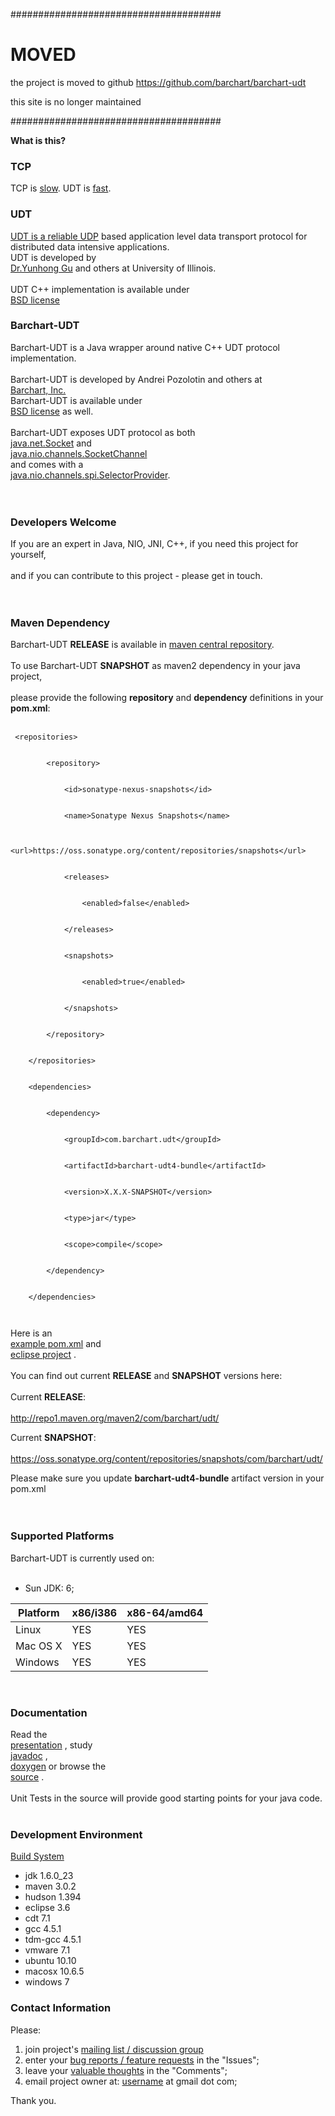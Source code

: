 ######################################
# MOVED #

the project is moved to github
https://github.com/barchart/barchart-udt

this site is no longer maintained

######################################


**What is this?**


### TCP ###
TCP is [slow](http://barchart-udt.googlecode.com/svn/site/presentation/img6.html). UDT is [fast](http://barchart-udt.googlecode.com/svn/site/presentation/img9.html).

### UDT ###

[UDT is a reliable UDP](http://udt.sourceforge.net) based application level data transport protocol for distributed data intensive applications.
<br>
UDT is developed by<br>
<a href='http://users.lac.uic.edu/~yunhong'>Dr.Yunhong Gu</a>
and others at University of Illinois.<br>
<br>
UDT C++ implementation is available under<br>
<a href='http://udt.sourceforge.net/license.html'>BSD license</a>


<h3>Barchart-UDT</h3>

Barchart-UDT is a Java wrapper around native C++ UDT protocol implementation.<br>
<br>
Barchart-UDT is developed by Andrei Pozolotin and others at<br>
<a href='http://www.barchart.com'>Barchart, Inc.</a>
<br>
Barchart-UDT is available under<br>
<a href='http://en.wikipedia.org/wiki/BSD_licenses'>BSD license</a>
as well.<br>
<br>
Barchart-UDT exposes UDT protocol as both<br>
<a href='http://java.sun.com/javase/6/docs/api/java/net/Socket.html'>java.net.Socket</a>
and<br>
<a href='http://java.sun.com/javase/6/docs/api/java/nio/channels/SocketChannel.html'>java.nio.channels.SocketChannel</a>
<br>
and comes with a<br>
<a href='http://java.sun.com/javase/6/docs/api/java/nio/channels/spi/SelectorProvider.html'>java.nio.channels.spi.SelectorProvider</a>.<br>
<br>
<br>
<h3>Developers Welcome</h3>

If you are an expert in Java, NIO, JNI, C++, if you need this project for yourself,<br>
<br>
and if you can contribute to this project - please get in touch.<br>
<br>
<br>
<h3>Maven Dependency</h3>

Barchart-UDT <b>RELEASE</b> is available in <a href='http://mavencentral.sonatype.com/#search|ga|1|barchart'>maven central repository</a>.<br>
<br>
To use Barchart-UDT <b>SNAPSHOT</b> as maven2 dependency in your java project,<br>
<br>
please provide the following <b>repository</b> and <b>dependency</b> definitions in your <b>pom.xml</b>:<br>
<br>
<pre><code>	&lt;repositories&gt;<br>
		&lt;repository&gt;<br>
			&lt;id&gt;sonatype-nexus-snapshots&lt;/id&gt;<br>
			&lt;name&gt;Sonatype Nexus Snapshots&lt;/name&gt;<br>
			&lt;url&gt;https://oss.sonatype.org/content/repositories/snapshots&lt;/url&gt;<br>
			&lt;releases&gt;<br>
				&lt;enabled&gt;false&lt;/enabled&gt;<br>
			&lt;/releases&gt;<br>
			&lt;snapshots&gt;<br>
				&lt;enabled&gt;true&lt;/enabled&gt;<br>
			&lt;/snapshots&gt;<br>
		&lt;/repository&gt;<br>
	&lt;/repositories&gt;<br>
	&lt;dependencies&gt;<br>
		&lt;dependency&gt;<br>
			&lt;groupId&gt;com.barchart.udt&lt;/groupId&gt;<br>
			&lt;artifactId&gt;barchart-udt4-bundle&lt;/artifactId&gt;<br>
			&lt;version&gt;X.X.X-SNAPSHOT&lt;/version&gt;<br>
			&lt;type&gt;jar&lt;/type&gt;<br>
			&lt;scope&gt;compile&lt;/scope&gt;<br>
		&lt;/dependency&gt;<br>
	&lt;/dependencies&gt;<br>
</code></pre>
Here is an<br>
<a href='http://code.google.com/p/barchart-udt/source/browse/trunk/test-deps/pom.xml'>example pom.xml</a>
and<br>
<a href='http://code.google.com/p/barchart-udt/source/browse/trunk/test-deps/'>eclipse project</a>
.<br>
<br>
You can find out current <b>RELEASE</b> and <b>SNAPSHOT</b> versions here:<br>
<br>
Current <b>RELEASE</b>:<br>
<br>
<a href='http://repo1.maven.org/maven2/com/barchart/udt/'>http://repo1.maven.org/maven2/com/barchart/udt/</a>

Current <b>SNAPSHOT</b>:<br>
<br>
<a href='https://oss.sonatype.org/content/repositories/snapshots/com/barchart/udt/'>https://oss.sonatype.org/content/repositories/snapshots/com/barchart/udt/</a>

Please make sure you update <b>barchart-udt4-bundle</b> artifact version in your pom.xml<br>
<br>
<br>
<h3>Supported Platforms</h3>

Barchart-UDT is currently used on:<br>
<br>
<ul><li>Sun JDK: 6;</li></ul>

<table><thead><th> Platform </th><th> x86/i386 </th><th> x86-64/amd64 </th></thead><tbody>
<tr><td> Linux    </td><td>     YES  </td><td>     YES      </td></tr>
<tr><td> Mac OS X </td><td>     YES  </td><td>     YES      </td></tr>
<tr><td> Windows  </td><td>     YES  </td><td>     YES      </td></tr></tbody></table>

<br>

<h3>Documentation</h3>

Read the<br>
<a href='http://barchart-udt.googlecode.com/svn/site/presentation/udt-2009.html'>presentation</a>
, study<br>
<a href='http://barchart-udt.googlecode.com/svn/site/barchart-udt4/apidocs/index.html'>javadoc</a>
,<br>
<a href='http://barchart-udt.googlecode.com/svn/site/barchart-udt4/doxygen/index.html'>doxygen</a>
or browse the<br>
<a href='http://code.google.com/p/barchart-udt/source/browse/#svn/trunk/barchart-udt4'>source</a>
.<br>
<br>
Unit Tests in the source will provide good starting points for your java code.<br>
<br>
<h3>Development Environment</h3>
<a href='BuildSystem.md'>Build System</a>
<ul><li>jdk 1.6.0_23<br>
</li><li>maven 3.0.2<br>
</li><li>hudson 1.394<br>
</li><li>eclipse 3.6<br>
</li><li>cdt 7.1<br>
</li><li>gcc 4.5.1<br>
</li><li>tdm-gcc 4.5.1<br>
</li><li>vmware 7.1<br>
</li><li>ubuntu 10.10<br>
</li><li>macosx 10.6.5<br>
</li><li>windows 7</li></ul>


<h3>Contact Information</h3>
Please:<br>
<ol><li>join project's <a href='http://groups.google.com/group/barchart-udt'>mailing list / discussion group</a>
</li><li>enter your  <a href='http://code.google.com/p/barchart-udt/issues/list'>bug reports / feature requests</a> in the "Issues";<br>
</li><li>leave your  <a href='Comments.md'>valuable thoughts</a> in the "Comments";<br>
</li><li>email project owner at:  <a href='http://code.google.com/u/Andrei.Pozolotin/'>username</a> at gmail dot com;</li></ol>

Thank you.